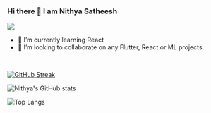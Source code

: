 ### Hi there 👋 I am Nithya Satheesh
![](https://visitor-badge.laobi.icu/badge?page_id=Nithya-Satheesh.Nithya-Satheesh)

- 🌱 I’m currently learning React
- 👯 I’m looking to collaborate on any Flutter, React or ML projects.


<br />



[![GitHub Streak](https://streak-stats.demolab.com/?user=Nithya-Satheesh)](https://git.io/streak-stats)


![Nithya's GitHub stats](https://github-readme-stats-nithya-satheesh.vercel.app/api?username=Nithya-Satheesh&show_icons=true&theme=radical)

![Top Langs](https://github-readme-stats-nithya-satheesh.vercel.app/api/top-langs/?username=Nithya-Satheesh&theme=tokyonight)

<!--
**Nithya-Satheesh/Nithya-Satheesh** is a ✨ _special_ ✨ repository because its `README.md` (this file) appears on your GitHub profile.

Here are some ideas to get you started:

- 🔭 I’m currently working on ...
- 🌱 I’m currently learning ...
- 👯 I’m looking to collaborate on ...
- 🤔 I’m looking for help with ...
- 💬 Ask me about ...
- 📫 How to reach me: ...
- 😄 Pronouns: ...
- ⚡ Fun fact: ...
-->

